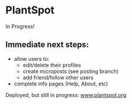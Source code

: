 # PlantSpot
 In Progress!

## Immediate next steps:
- allow users to: 
  - edit/delete their profiles
  - create microposts (see posting branch)
  - add friend/follow other users
- complete info pages (Help, About, etc)
  



Deployed, but still in progress: www.plantspot.org
